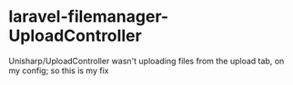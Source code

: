 # laravel-filemanager-UploadController
Unisharp/UploadController wasn't uploading files from the upload tab, on my config; so this is my fix
